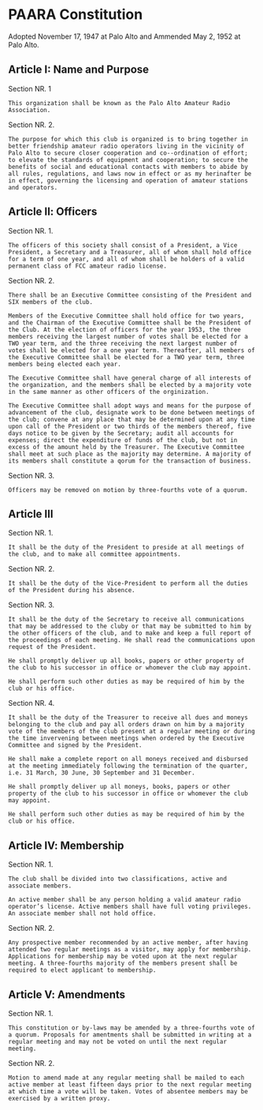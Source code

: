 # PAARA Constitution

Adopted November 17, 1947 at Palo Alto and Ammended May 2, 1952 at Palo Alto.

## Article I: Name and Purpose

Section NR. 1

`This organization shall be known as the Palo Alto Amateur Radio Association.`

Section NR. 2.

`The purpose for which this club is organized is to bring together in better friendship amateur radio operators living in the vicinity of Palo Alto to secure closer cooperation and co--ordination of effort; to elevate the standards of equipment and cooperation; to secure the benefits of social and educational contacts with members to abide by all rules, regulations, and laws now in effect or as my herinafter be in effect, governing the licensing and operation of amateur stations and operators.`

## Article Ⅱ: Officers

Section NR. 1.

`The officers of this society shall consist of a President, a Vice President, a Secretary and a Treasurer, all of whom shall hold office for a term of one year, and all of whom shall be holders of a valid permanent class of FCC amateur radio license.`

Section NR. 2.

`There shall be an Executive Committee consisting of the President and SIX members of the club.`

`Members of the Executive Committee shall hold office for two years, and the Chairman of the Executive Committee shall be the President of the Club. At the election of officers for the year 1953, the three members receiving the largest number of votes shall be elected for a TWO year term, and the three receiving the next largest number of votes shall be elected for a one year term. Thereafter, all members of the Executive Committee shall be elected for a TWO year term, three members being elected each year.`

`The Executive Committee shall have general charge of all interests of the organization, and the members shall be elected by a majority vote in the same manner as other officers of the orginization.`

`The Executive Committee shall adopt ways and means for the purpose of advancement of the club, designate work to be done between meetings of the club; convene at any place that may be determined upon at any time upon call of the President or two thirds of the members thereof, five days notice to be given by the Secretary; audit all accounts for expenses; direct the expenditure of funds of the club, but not in excess of the amount held by the Treasurer. The Executive Committee shall meet at such place as the majority may determine. A majority of its members shall constitute a qorum for the transaction of business.`

Section NR. 3.

`Officers may be removed on motion by three-fourths vote of a quorum.`

## Article Ⅲ

Section NR. 1.

`It shall be the duty of the President to preside at all meetings of the club, and to make all committee appointments.`

Section NR. 2.

`It shall be the duty of the Vice-President to perform all the duties of the President during his absence.`

Section NR. 3.

`It shall be the duty of the Secretary to receive all communications that may be addressed to the cluby or that may be submitted to him by the other officers of the club, and to make and keep a full report of the proceedings of each meeting. He shall read the communications upon request of the President.`

`He shall promptly deliver up all books, papers or other property of the club to his successor in office or whomever the club may appoint.`

`He shall perform such other duties as may be required of him by the club or his office.`

Section NR. 4.

`It shall be the duty of the Treasurer to receive all dues and moneys belonging to the club and pay all orders drawn on him by a majority vote of the members of the club present at a regular meeting or during the time invervening between meetings when ordered by the Executive Committee and signed by the President.`

`He shall make a complete report on all moneys received and disbursed at the meeting immediately following the termination of the quarter, i.e. 31 March, 30 June, 30 September and 31 December.`

`He shall promptly deliver up all moneys, books, papers or other property of the club to his successor in office or whomever the club may appoint.`

`He shall perform such other duties as may be required of him by the club or his office.`

## Article Ⅳ: Membership

Section NR. 1.

`The club shall be divided into two classifications, active and associate members.`

`An active member shall be any person holding a valid amateur radio operator’s license. Active members shall have full voting privileges. An associate member shall not hold office.`

Section NR. 2.

`Any prospective member recommended by an active member, after having attended two regular meetings as a visitor, may apply for membership. Applications for membership may be voted upon at the next regular meeting. A three-fourths majority of the members present shall be required to elect applicant to membership.`

## Article Ⅴ: Amendments

Section NR. 1.

`This constitution or by-laws may be amended by a three-fourths vote of a quorum. Proposals for amentments shall be submitted in writing at a regular meeting and may not be voted on until the next regular meeting.`

Section NR. 2.

`Motion to amend made at any regular meeting shall be mailed to each active member at least fifteen days prior to the next regular meeting at which time a vote will be taken. Votes of absentee members may be exercised by a written proxy.`
